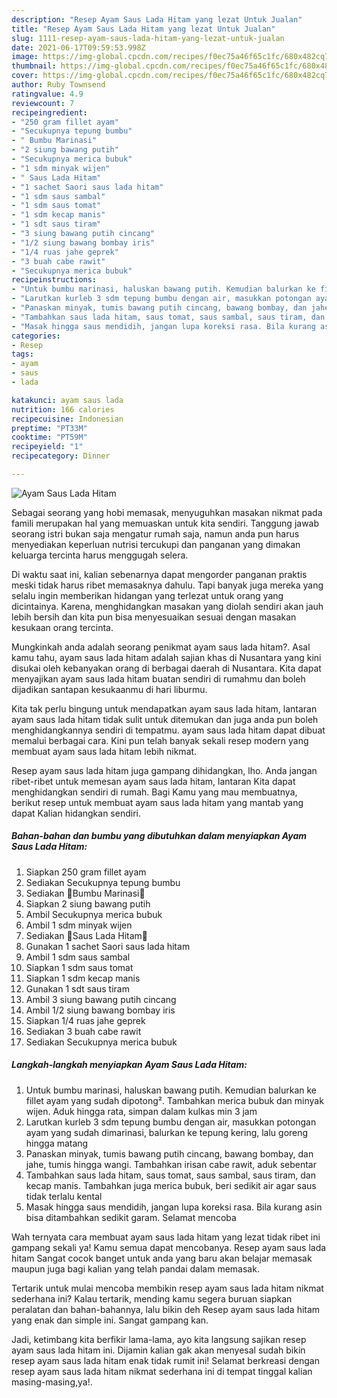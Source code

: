 ```yaml
---
description: "Resep Ayam Saus Lada Hitam yang lezat Untuk Jualan"
title: "Resep Ayam Saus Lada Hitam yang lezat Untuk Jualan"
slug: 1111-resep-ayam-saus-lada-hitam-yang-lezat-untuk-jualan
date: 2021-06-17T09:59:53.998Z
image: https://img-global.cpcdn.com/recipes/f0ec75a46f65c1fc/680x482cq70/ayam-saus-lada-hitam-foto-resep-utama.jpg
thumbnail: https://img-global.cpcdn.com/recipes/f0ec75a46f65c1fc/680x482cq70/ayam-saus-lada-hitam-foto-resep-utama.jpg
cover: https://img-global.cpcdn.com/recipes/f0ec75a46f65c1fc/680x482cq70/ayam-saus-lada-hitam-foto-resep-utama.jpg
author: Ruby Townsend
ratingvalue: 4.9
reviewcount: 7
recipeingredient:
- "250 gram fillet ayam"
- "Secukupnya tepung bumbu"
- " Bumbu Marinasi"
- "2 siung bawang putih"
- "Secukupnya merica bubuk"
- "1 sdm minyak wijen"
- " Saus Lada Hitam"
- "1 sachet Saori saus lada hitam"
- "1 sdm saus sambal"
- "1 sdm saus tomat"
- "1 sdm kecap manis"
- "1 sdt saus tiram"
- "3 siung bawang putih cincang"
- "1/2 siung bawang bombay iris"
- "1/4 ruas jahe geprek"
- "3 buah cabe rawit"
- "Secukupnya merica bubuk"
recipeinstructions:
- "Untuk bumbu marinasi, haluskan bawang putih. Kemudian balurkan ke fillet ayam yang sudah dipotong². Tambahkan merica bubuk dan minyak wijen. Aduk hingga rata, simpan dalam kulkas min 3 jam"
- "Larutkan kurleb 3 sdm tepung bumbu dengan air, masukkan potongan ayam yang sudah dimarinasi, balurkan ke tepung kering, lalu goreng hingga matang"
- "Panaskan minyak, tumis bawang putih cincang, bawang bombay, dan jahe, tumis hingga wangi. Tambahkan irisan cabe rawit, aduk sebentar"
- "Tambahkan saus lada hitam, saus tomat, saus sambal, saus tiram, dan kecap manis. Tambahkan juga merica bubuk, beri sedikit air agar saus tidak terlalu kental"
- "Masak hingga saus mendidih, jangan lupa koreksi rasa. Bila kurang asin bisa ditambahkan sedikit garam. Selamat mencoba"
categories:
- Resep
tags:
- ayam
- saus
- lada

katakunci: ayam saus lada 
nutrition: 166 calories
recipecuisine: Indonesian
preptime: "PT33M"
cooktime: "PT59M"
recipeyield: "1"
recipecategory: Dinner

---
```



![Ayam Saus Lada Hitam](https://img-global.cpcdn.com/recipes/f0ec75a46f65c1fc/680x482cq70/ayam-saus-lada-hitam-foto-resep-utama.jpg)

Sebagai seorang yang hobi memasak, menyuguhkan masakan nikmat pada famili merupakan hal yang memuaskan untuk kita sendiri. Tanggung jawab seorang istri bukan saja mengatur rumah saja, namun anda pun harus menyediakan keperluan nutrisi tercukupi dan panganan yang dimakan keluarga tercinta harus menggugah selera.

Di waktu  saat ini, kalian sebenarnya dapat mengorder panganan praktis meski tidak harus ribet memasaknya dahulu. Tapi banyak juga mereka yang selalu ingin memberikan hidangan yang terlezat untuk orang yang dicintainya. Karena, menghidangkan masakan yang diolah sendiri akan jauh lebih bersih dan kita pun bisa menyesuaikan sesuai dengan masakan kesukaan orang tercinta. 



Mungkinkah anda adalah seorang penikmat ayam saus lada hitam?. Asal kamu tahu, ayam saus lada hitam adalah sajian khas di Nusantara yang kini disukai oleh kebanyakan orang di berbagai daerah di Nusantara. Kita dapat menyajikan ayam saus lada hitam buatan sendiri di rumahmu dan boleh dijadikan santapan kesukaanmu di hari liburmu.

Kita tak perlu bingung untuk mendapatkan ayam saus lada hitam, lantaran ayam saus lada hitam tidak sulit untuk ditemukan dan juga anda pun boleh menghidangkannya sendiri di tempatmu. ayam saus lada hitam dapat dibuat memalui berbagai cara. Kini pun telah banyak sekali resep modern yang membuat ayam saus lada hitam lebih nikmat.

Resep ayam saus lada hitam juga gampang dihidangkan, lho. Anda jangan ribet-ribet untuk memesan ayam saus lada hitam, lantaran Kita dapat menghidangkan sendiri di rumah. Bagi Kamu yang mau membuatnya, berikut resep untuk membuat ayam saus lada hitam yang mantab yang dapat Kalian hidangkan sendiri.

<!--inarticleads1-->

##### Bahan-bahan dan bumbu yang dibutuhkan dalam menyiapkan Ayam Saus Lada Hitam:

1. Siapkan 250 gram fillet ayam
1. Sediakan Secukupnya tepung bumbu
1. Sediakan  🍅Bumbu Marinasi🍅
1. Siapkan 2 siung bawang putih
1. Ambil Secukupnya merica bubuk
1. Ambil 1 sdm minyak wijen
1. Sediakan  🍅Saus Lada Hitam🍅
1. Gunakan 1 sachet Saori saus lada hitam
1. Ambil 1 sdm saus sambal
1. Siapkan 1 sdm saus tomat
1. Siapkan 1 sdm kecap manis
1. Gunakan 1 sdt saus tiram
1. Ambil 3 siung bawang putih cincang
1. Ambil 1/2 siung bawang bombay iris
1. Siapkan 1/4 ruas jahe geprek
1. Sediakan 3 buah cabe rawit
1. Sediakan Secukupnya merica bubuk




<!--inarticleads2-->

##### Langkah-langkah menyiapkan Ayam Saus Lada Hitam:

1. Untuk bumbu marinasi, haluskan bawang putih. Kemudian balurkan ke fillet ayam yang sudah dipotong². Tambahkan merica bubuk dan minyak wijen. Aduk hingga rata, simpan dalam kulkas min 3 jam
1. Larutkan kurleb 3 sdm tepung bumbu dengan air, masukkan potongan ayam yang sudah dimarinasi, balurkan ke tepung kering, lalu goreng hingga matang
1. Panaskan minyak, tumis bawang putih cincang, bawang bombay, dan jahe, tumis hingga wangi. Tambahkan irisan cabe rawit, aduk sebentar
1. Tambahkan saus lada hitam, saus tomat, saus sambal, saus tiram, dan kecap manis. Tambahkan juga merica bubuk, beri sedikit air agar saus tidak terlalu kental
1. Masak hingga saus mendidih, jangan lupa koreksi rasa. Bila kurang asin bisa ditambahkan sedikit garam. Selamat mencoba




Wah ternyata cara membuat ayam saus lada hitam yang lezat tidak ribet ini gampang sekali ya! Kamu semua dapat mencobanya. Resep ayam saus lada hitam Sangat cocok banget untuk anda yang baru akan belajar memasak maupun juga bagi kalian yang telah pandai dalam memasak.

Tertarik untuk mulai mencoba membikin resep ayam saus lada hitam nikmat sederhana ini? Kalau tertarik, mending kamu segera buruan siapkan peralatan dan bahan-bahannya, lalu bikin deh Resep ayam saus lada hitam yang enak dan simple ini. Sangat gampang kan. 

Jadi, ketimbang kita berfikir lama-lama, ayo kita langsung sajikan resep ayam saus lada hitam ini. Dijamin kalian gak akan menyesal sudah bikin resep ayam saus lada hitam enak tidak rumit ini! Selamat berkreasi dengan resep ayam saus lada hitam nikmat sederhana ini di tempat tinggal kalian masing-masing,ya!.

